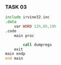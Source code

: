 ### TASK 03
``` asm
include irvine32.inc
.data
	var WORD 12h,8h,19h
.code
	main proc

		call dumpregs
	exit
main endp
end main 
```

